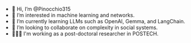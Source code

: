 - 👋 Hi, I’m @Pinocchio315
- 👀 I’m interested in machine learning and networks.
- 🌱 I’m currently learning LLMs such as OpenAI, Gemma, and LangChain.
- 💞️ I’m looking to collaborate on complexity in social systems.
- 👨🏻‍🎓 I'm working as a post-doctoral researcher in POSTECH.
<!---
Pinocchio315/Pinocchio315 is a ✨ special ✨ repository because its `README.md` (this file) appears on your GitHub profile.
You can click the Preview link to take a look at your changes.
--->
